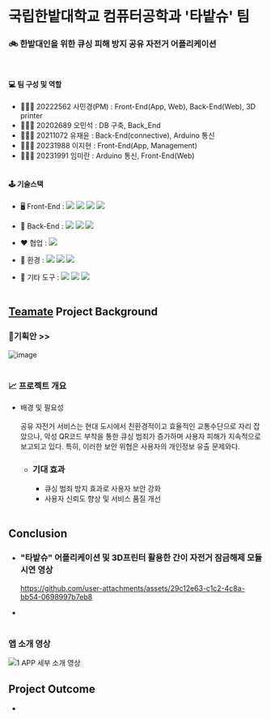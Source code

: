 # 국립한밭대학교 컴퓨터공학과 '타밭슈' 팀<br/>
### 🚲 한밭대인을 위한 큐싱 피해 방지 공유 자전거 어플리케이션
<br/>

#### 💻 **팀 구성 및 역할**
  - 🧑🏻‍💻 20222562 사민경(PM) : Front-End(App, Web), Back-End(Web), 3D printer
  - 👩🏻‍💻 20202689 오민석 : DB 구축, Back_End
  - 👩🏻‍💻 20211072 유재윤 : Back-End(connective), Arduino 통신
  - 👩🏻‍💻 20231988 이지현 : Front-End(App, Management)
  - 👩🏻‍💻 20231991 임미란 : Arduino 통신, Front-End(Web)
<br/><br/>

#### 🕹️ 기술스택
  - 🖥 Front-End :
      <img src="https://img.shields.io/badge/Figma-F24E1E?style=for-the-badge&logo=figma&logoColor=white">
      <img src="https://img.shields.io/badge/Android%20Studio-3DDC84?style=for-the-badge&logo=android-studio&logoColor=white">
      <img src="https://img.shields.io/badge/Kotlin-0095D5?style=for-the-badge&logo=kotlin&logoColor=white">
      <img src="https://img.shields.io/badge/MiriCanvas-FF7F50?style=for-the-badge&logoColor=white">
        
  - 💾 Back-End :
      <img src="https://img.shields.io/badge/Flask-000000?style=for-the-badge&logo=flask&logoColor=white">
      <img src="https://img.shields.io/badge/Python-3776AB?style=for-the-badge&logo=python&logoColor=white">
      <img src="https://img.shields.io/badge/MongoDB-47A248?style=flat&logo=MongoDB&logoColor=white">
      
  - ❤️ 협업 :
      <img src="https://img.shields.io/badge/Notion-000000?style=for-the-badge&logo=notion&logoColor=white">

  - 🏡 환경 :
      <img src="https://img.shields.io/badge/Visual_Studio_Code-0078D4?style=for-the-badge&logo=visual%20studio%20code&logoColor=white">
      <img src="https://img.shields.io/badge/GitHub-181717?style=for-the-badge&logo=github&logoColor=white">
      <img src="https://img.shields.io/badge/Git-F05032?style=for-the-badge&logo=git&logoColor=white">     

  - 💬 기타 도구 :
      <img src="https://img.shields.io/badge/ChatGPT-10A37F?style=for-the-badge&logo=openai&logoColor=white">
      <img src="https://img.shields.io/badge/Arduino-00979D?style=for-the-badge&logo=arduino&logoColor=white">
      <img src="https://img.shields.io/badge/3D%20Printer-F9A825?style=for-the-badge&logoColor=white">
<br/><br/>

## <u>Teamate</u> Project Background<br/>
### 📕기획안 >><br/>
![image](https://github.com/user-attachments/assets/02032fb7-044b-4c6f-9eb6-12e76a48df6a) <br/><br/>
    
### 📈 프로젝트 개요
- 배경 및 필요성<br/><br/>
공유 자전거 서비스는 현대 도시에서 친환경적이고 효율적인 교통수단으로 자리 잡았으나, 악성 QR코드 부착을 통한 큐싱 범죄가 증가하며 사용자 피해가 지속적으로 보고되고 있다. 특히, 이러한 보안 위협은 사용자의 개인정보 유출 문제와다.

  - ### 기대 효과
    - 큐싱 범죄 방지 효과로 사용자 보안 강화
    - 사용자 신뢰도 향상 및 서비스 품질 개선<br/><br/>
  
## Conclusion
  - ### "타밭슈" 어플리케이션 및 3D프린터 활용한 간이 자전거 잠금해제 모듈 시연 영상
    https://github.com/user-attachments/assets/29c12e63-c1c2-4c8a-bb54-0698997b7eb8


  - <br/><br/>
### 앱 소개 영상
![1  APP 세부 소개 영상](https://github.com/user-attachments/assets/e5301480-e57b-4a4a-9aad-834b7a7e173e)


## Project Outcome
- 
